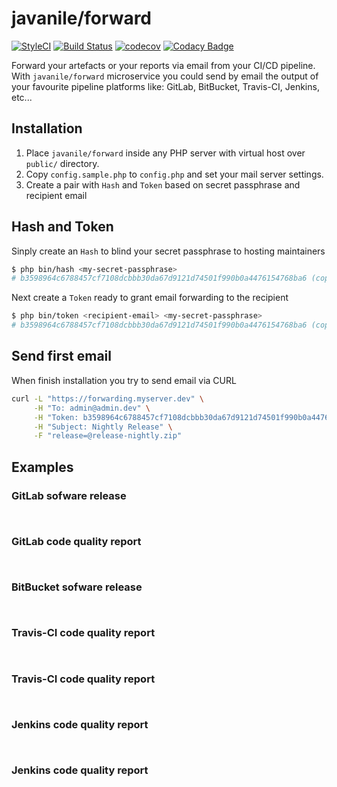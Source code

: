 # javanile/forward

[![StyleCI](https://github.styleci.io/repos/214412050/shield?branch=master)](https://github.styleci.io/repos/214412050)
[![Build Status](https://travis-ci.org/javanile/forward.svg?branch=master)](https://travis-ci.org/javanile/forward)
[![codecov](https://codecov.io/gh/javanile/forward/branch/master/graph/badge.svg)](https://codecov.io/gh/javanile/forward)
[![Codacy Badge](https://api.codacy.com/project/badge/Grade/07708c2e6c87463d90eb33a2d184483f)](https://www.codacy.com/manual/francescobianco/forward?utm_source=github.com&amp;utm_medium=referral&amp;utm_content=javanile/forward&amp;utm_campaign=Badge_Grade)

Forward your artefacts or your reports via email from your CI/CD pipeline.
With `javanile/forward` microservice you could send by email the output of your favourite pipeline platforms like:
GitLab, BitBucket, Travis-CI, Jenkins, etc...

## Installation

1. Place `javanile/forward` inside any PHP server with virtual host over `public/` directory.
2. Copy `config.sample.php` to `config.php` and set your mail server settings.
3. Create a pair with `Hash` and `Token` based on secret passphrase and recipient email

## Hash and Token

Sinply create an `Hash` to blind your secret passphrase to hosting maintainers
```bash
$ php bin/hash <my-secret-passphrase>
# b3598964c6788457cf7108dcbbb30da67d9121d74501f990b0a4476154768ba6 (copy & paste into config.php file)
```

Next create a `Token` ready to grant email forwarding to the recipient
```bash
$ php bin/token <recipient-email> <my-secret-passphrase>
# b3598964c6788457cf7108dcbbb30da67d9121d74501f990b0a4476154768ba6 (copy & paste into cURL command)
```

## Send first email

When finish installation you try to send email via CURL
```bash
curl -L "https://forwarding.myserver.dev" \
     -H "To: admin@admin.dev" \
     -H "Token: b3598964c6788457cf7108dcbbb30da67d9121d74501f990b0a4476154768ba6" \
     -H "Subject: Nightly Release" \
     -F "release=@release-nightly.zip"     
```

## Examples

### GitLab sofware release
```


```

### GitLab code quality report
```


```

### BitBucket sofware release
```


```

### Travis-CI code quality report
```


```

### Travis-CI code quality report
```


```

### Jenkins code quality report
```


```

### Jenkins code quality report
```


```
